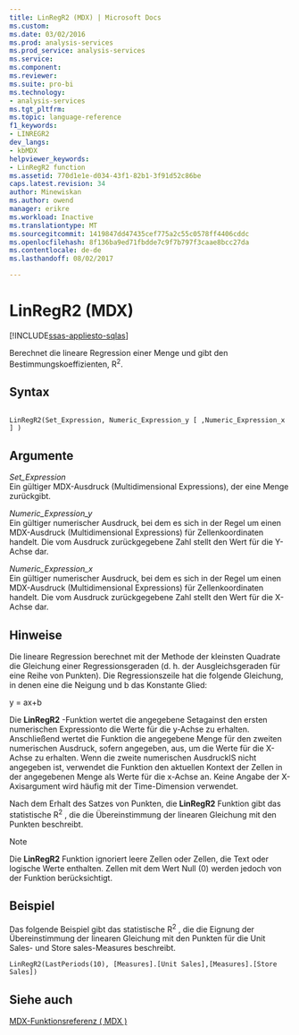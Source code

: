 ```yaml
---
title: LinRegR2 (MDX) | Microsoft Docs
ms.custom: 
ms.date: 03/02/2016
ms.prod: analysis-services
ms.prod_service: analysis-services
ms.service: 
ms.component: 
ms.reviewer: 
ms.suite: pro-bi
ms.technology:
- analysis-services
ms.tgt_pltfrm: 
ms.topic: language-reference
f1_keywords:
- LINREGR2
dev_langs:
- kbMDX
helpviewer_keywords:
- LinRegR2 function
ms.assetid: 770d1e1e-d034-43f1-82b1-3f91d52c86be
caps.latest.revision: 34
author: Minewiskan
ms.author: owend
manager: erikre
ms.workload: Inactive
ms.translationtype: MT
ms.sourcegitcommit: 1419847dd47435cef775a2c55c0578ff4406cddc
ms.openlocfilehash: 8f136ba9ed71fbdde7c9f7b797f3caae8bcc27da
ms.contentlocale: de-de
ms.lasthandoff: 08/02/2017

---
```

# <a name="linregr2-mdx"></a>LinRegR2 (MDX)
[!INCLUDE[ssas-appliesto-sqlas](../includes/ssas-appliesto-sqlas.md)]

  Berechnet die lineare Regression einer Menge und gibt den Bestimmungskoeffizienten, R<sup>2</sup>.  
  
## <a name="syntax"></a>Syntax  
  
```  
  
LinRegR2(Set_Expression, Numeric_Expression_y [ ,Numeric_Expression_x ] )  
```  
  
## <a name="arguments"></a>Argumente  
 *Set_Expression*  
 Ein gültiger MDX-Ausdruck (Multidimensional Expressions), der eine Menge zurückgibt.  
  
 *Numeric_Expression_y*  
 Ein gültiger numerischer Ausdruck, bei dem es sich in der Regel um einen MDX-Ausdruck (Multidimensional Expressions) für Zellenkoordinaten handelt. Die vom Ausdruck zurückgegebene Zahl stellt den Wert für die Y-Achse dar.  
  
 *Numeric_Expression_x*  
 Ein gültiger numerischer Ausdruck, bei dem es sich in der Regel um einen MDX-Ausdruck (Multidimensional Expressions) für Zellenkoordinaten handelt. Die vom Ausdruck zurückgegebene Zahl stellt den Wert für die X-Achse dar.  
  
## <a name="remarks"></a>Hinweise  
 Die lineare Regression berechnet mit der Methode der kleinsten Quadrate die Gleichung einer Regressionsgeraden (d. h. der Ausgleichsgeraden für eine Reihe von Punkten). Die Regressionszeile hat die folgende Gleichung, in denen eine die Neigung und b das Konstante Glied:  
  
 y = ax+b  
  
 Die **LinRegR2** -Funktion wertet die angegebene Setagainst den ersten numerischen Expressionto die Werte für die y-Achse zu erhalten. Anschließend wertet die Funktion die angegebene Menge für den zweiten numerischen Ausdruck, sofern angegeben, aus, um die Werte für die X-Achse zu erhalten. Wenn die zweite numerischen AusdruckIS nicht angegeben ist, verwendet die Funktion den aktuellen Kontext der Zellen in der angegebenen Menge als Werte für die x-Achse an. Keine Angabe der X-Axisargument wird häufig mit der Time-Dimension verwendet.  
  
 Nach dem Erhalt des Satzes von Punkten, die **LinRegR2** Funktion gibt das statistische R<sup>2</sup> , die die Übereinstimmung der linearen Gleichung mit den Punkten beschreibt.  
  
> [!NOTE]  
>  Die **LinRegR2** Funktion ignoriert leere Zellen oder Zellen, die Text oder logische Werte enthalten. Zellen mit dem Wert Null (0) werden jedoch von der Funktion berücksichtigt.  
  
## <a name="example"></a>Beispiel  
 Das folgende Beispiel gibt das statistische R<sup>2</sup> , die die Eignung der Übereinstimmung der linearen Gleichung mit den Punkten für die Unit Sales- und Store sales-Measures beschreibt.  
  
```  
LinRegR2(LastPeriods(10), [Measures].[Unit Sales],[Measures].[Store Sales])  
```  
  
## <a name="see-also"></a>Siehe auch  
 [MDX-Funktionsreferenz &#40; MDX &#41;](../mdx/mdx-function-reference-mdx.md)  
  
  

